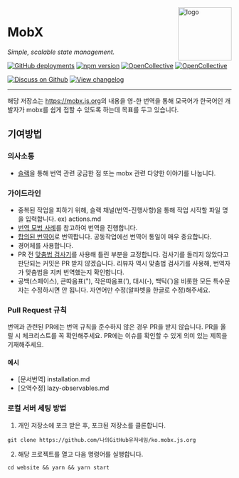 <img src="https://mobx.js.org/assets/mobx.png" alt="logo" height="120" align="right" />

# MobX

_Simple, scalable state management._

[![GitHub deployments](https://img.shields.io/github/deployments/mobxjs/ko.mobx.js.org/production?label=vercel&logo=vercel)](https://vercel.com/mobxjs/ko-mobx-js-org)
[![npm version](https://badge.fury.io/js/mobx.svg)](https://badge.fury.io/js/mobx)
[![OpenCollective](https://opencollective.com/mobx/backers/badge.svg)](docs/backers-sponsors.md#backers)
[![OpenCollective](https://opencollective.com/mobx/sponsors/badge.svg)](docs/backers-sponsors.md#sponsors)

[![Discuss on Github](https://img.shields.io/badge/discuss%20on-GitHub-orange)](https://github.com/mobxjs/mobx/discussions)
[![View changelog](https://img.shields.io/badge/changelogs.xyz-Explore%20Changelog-brightgreen)](https://changelogs.xyz/mobx)

---

해당 저장소는 <a href="https://mobx.js.org/">https://mobx.js.org</a>의 내용을 영-한 번역을 통해 모국어가 한국어인 개발자가 mobx를 쉽게 접할 수 있도록 하는데 목표를 두고 있습니다.

## 기여방법

### 의사소통
- <a href="https://join.slack.com/t/ko-mobx/shared_invite/zt-skky1w3m-UD2_sY9880STvmnyJzdt9Q">슬랙</a>을 통해 번역 관련 궁금한 점 또는 mobx 관련 다양한 이야기를 나눕니다.

### 가이드라인
- 중복된 작업을 피하기 위해, 슬랙 채널(번역-진행사항)을 통해 작업 시작할 파일 명을 입력합니다. ex) actions.md
- <a href="https://github.com/kimyoungjae96/ko.mobx.js.org/wiki/%EB%B2%88%EC%97%AD-%EB%AA%A8%EB%B2%94-%EC%82%AC%EB%A1%80">번역 모범 사례</a>를 참고하여 번역을 진행합니다.
- <a href="https://docs.google.com/spreadsheets/d/1fYaEI8vz26N3R2VaxrlNnk9fMQ8zIy4RpvjRp4jZd0Q/edit#gid=843106813">합의된 번역어</a>로 번역합니다. 공동작업에선 번역어 통일이 매우 중요합니다.
- 경어체를 사용합니다.
- PR 전 <a href="http://speller.cs.pusan.ac.kr/">맞춤법 검사기</a>를 사용해 틀린 부분을 교정합니다. 검사기를 돌리지 않았다고 판단되는 커밋은 PR 받지 않겠습니다. 리뷰자 역시 맞춤법 검사기를 사용해, 번역자가 맞춤법을 지켜 번역했는지 확인합니다.
- 공백(스페이스), 큰따옴표("), 작은따옴표('), 대시(-), 백틱(`)을 비롯한 모든 특수문자는 수정하시면 안 됩니다. 자연어만 수정(알파벳을 한글로 수정)해주세요.

### Pull Request 규칙
번역과 관련된 PR에는 번역 규칙을 준수하지 않은 경우 PR을 받지 않습니다.
PR을 올릴 시 체크리스트를 꼭 확인해주세요.
PR에는 이슈를 확인할 수 있게 의미 있는 제목을 기재해주세요.
#### 예시
- [문서번역] installation.md
- [오역수정] lazy-observables.md

### 로컬 서버 세팅 방법
1. 개인 저장소에 포크 받은 후, 포크된 저장소를 클론합니다.
```angular2html
git clone https://github.com/나의GitHub유저네임/ko.mobx.js.org
```
2. 해당 프로젝트를 열고 다음 명령어를 실행합니다.
```angular2html
cd website && yarn && yarn start
```


